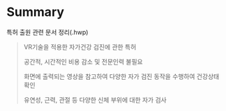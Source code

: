 # Summary

특허 출원 관련 문서 정리(.hwp)

> VR기술을 적용한 자가건강 검진에 관한 특허
> 
> 공간적, 시간적인 비용 감소 및 전문인력 불필요
> 
> 화면에 출력되는 영상을 참고하여 다양한 자가 검진 동작을 수행하여 건강상태 확인
> 
> 유연성, 근력, 관절 등 다양한 신체 부위에 대한 자가 검사
